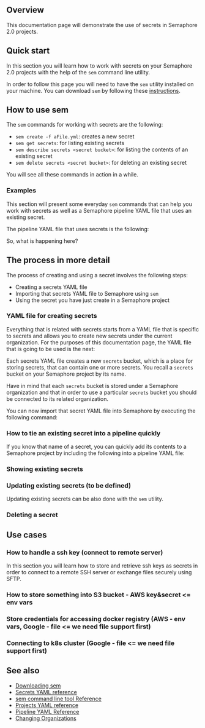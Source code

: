 


## Overview

This documentation page will demonstrate the use of secrets in Semaphore 2.0
projects.

## Quick start

In this section you will learn how to work with secrets on your Semaphore 2.0
projects with the help of the `sem` command line utility.

In order to follow this page you will need to have the `sem`
utility installed on your machine. You can download `sem` by following
these [instructions]().


## How to use sem

The `sem` commands for working with secrets are the following:

* `sem create -f aFile.yml`: creates a new secret
* `sem get secrets`: for listing existing secrets
* `sem describe secrets <secret bucket>`: for listing the contents of an
    existing secret
* `sem delete secrets <secret bucket>`: for deleting an existing secret

You will see all these commands in action in a while.

### Examples

This section will present some everyday `sem` commands that can help you work
with secrets as well as a Semaphore pipeline YAML file that uses an existing
secret.




The pipeline YAML file that uses secrets is the following:



So, what is happening here?



## The process in more detail

The process of creating and using a secret involves the following steps:

* Creating a secrets YAML file
* Importing that secrets YAML file to Semaphore using `sem`
* Using the secret you have just create in a Semaphore project

### YAML file for creating secrets

Everything that is related with secrets starts from a YAML file that is
specific to secrets and allows you to create new secrets under the current
organization. For the purposes of this documentation page, the YAML file that
is going to be used is the next:



Each secrets YAML file creates a new `secrets` bucket, which is a place for
storing secrets, that can contain one or more secrets. You recall a `secrets`
bucket on your Semaphore project by its name.

Have in mind that each `secrets` bucket is stored under a Semaphore
organization and that in order to use a particular `secrets` bucket you should
be connected to its related organization.

You can now import that secret YAML file into Semaphore by executing the
following command:


### How to tie an existing secret into a pipeline quickly

If you know that name of a secret, you can quickly add its contents to a
Semaphore project by including the following into a pipeline YAML file:


### Showing existing secrets


### Updating existing secrets (to be defined)

Updating existing secrets can be also done with the `sem` utility.


### Deleting a secret


## Use cases


### How to handle a ssh key (connect to remote server)

In this section you will learn how to store and retrieve ssh keys as secrets
in order to connect to a remote SSH server or exchange files securely using
SFTP.



### How to store something into S3 bucket -  AWS key&secret  <= env vars


### Store credentials for accessing docker registry (AWS - env vars, Google - file <= we need file support first)


### Connecting to k8s cluster (Google - file <= we need file support first)


## See also

* [Downloading sem]()
* [Secrets YAML reference](https://docs.semaphoreci.com/article/51-secrets-yaml-reference)
* [sem command line tool Reference](https://docs.semaphoreci.com/article/53-sem-reference)
* [Projects YAML reference](https://docs.semaphoreci.com/article/52-projects-yaml-reference)
* [Pipeline YAML Reference](https://docs.semaphoreci.com/article/50-pipeline-yaml)
* [Changing Organizations](https://docs.semaphoreci.com/article/29-changing-organizations)

